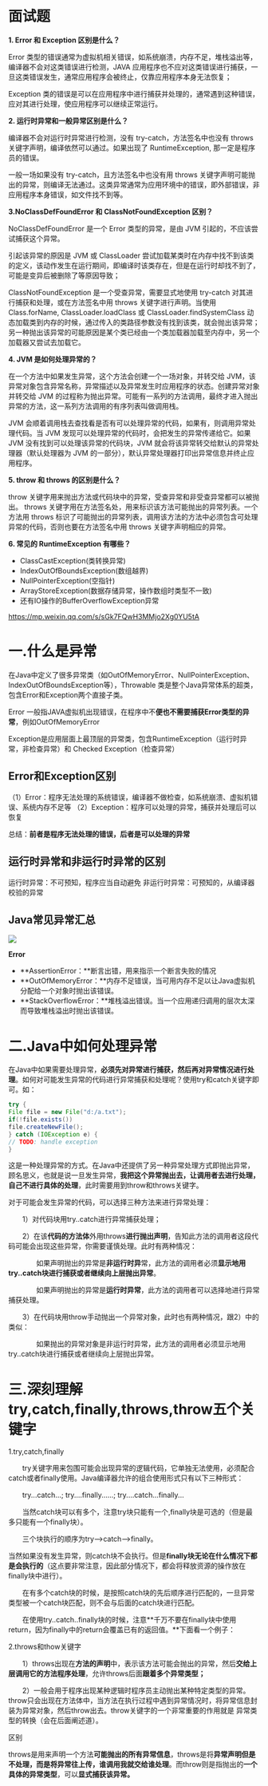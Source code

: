 # 面试题

**1. Error 和 Exception 区别是什么？**

Error 类型的错误通常为虚拟机相关错误，如系统崩溃，内存不足，堆栈溢出等，编译器不会对这类错误进行检测，JAVA 应用程序也不应对这类错误进行捕获，一旦这类错误发生，通常应用程序会被终止，仅靠应用程序本身无法恢复；

Exception 类的错误是可以在应用程序中进行捕获并处理的，通常遇到这种错误，应对其进行处理，使应用程序可以继续正常运行。

**2. 运行时异常和一般异常区别是什么？**

编译器不会对运行时异常进行检测，没有 try-catch，方法签名中也没有 throws 关键字声明，编译依然可以通过。如果出现了 RuntimeException, 那一定是程序员的错误。

一般一场如果没有 try-catch，且方法签名中也没有用 throws 关键字声明可能抛出的异常，则编译无法通过。这类异常通常为应用环境中的错误，即外部错误，非应用程序本身错误，如文件找不到等。

**3.NoClassDefFoundError 和 ClassNotFoundException 区别？**

NoClassDefFoundError 是一个 Error 类型的异常，是由 JVM 引起的，不应该尝试捕获这个异常。

引起该异常的原因是 JVM 或 ClassLoader 尝试加载某类时在内存中找不到该类的定义，该动作发生在运行期间，即编译时该类存在，但是在运行时却找不到了，可能是变异后被删除了等原因导致；

ClassNotFoundException 是一个受查异常，需要显式地使用 try-catch 对其进行捕获和处理，或在方法签名中用 throws 关键字进行声明。当使用 Class.forName, ClassLoader.loadClass 或 ClassLoader.findSystemClass 动态加载类到内存的时候，通过传入的类路径参数没有找到该类，就会抛出该异常；另一种抛出该异常的可能原因是某个类已经由一个类加载器加载至内存中，另一个加载器又尝试去加载它。

**4. JVM 是如何处理异常的？**

在一个方法中如果发生异常，这个方法会创建一个一场对象，并转交给 JVM，该异常对象包含异常名称，异常描述以及异常发生时应用程序的状态。创建异常对象并转交给 JVM 的过程称为抛出异常。可能有一系列的方法调用，最终才进入抛出异常的方法，这一系列方法调用的有序列表叫做调用栈。

JVM 会顺着调用栈去查找看是否有可以处理异常的代码，如果有，则调用异常处理代码。当 JVM 发现可以处理异常的代码时，会把发生的异常传递给它。如果 JVM 没有找到可以处理该异常的代码块，JVM 就会将该异常转交给默认的异常处理器（默认处理器为 JVM 的一部分），默认异常处理器打印出异常信息并终止应用程序。

**5. throw 和 throws 的区别是什么？**

throw 关键字用来抛出方法或代码块中的异常，受查异常和非受查异常都可以被抛出。
throws 关键字用在方法签名处，用来标识该方法可能抛出的异常列表。一个方法用 throws 标识了可能抛出的异常列表，调用该方法的方法中必须包含可处理异常的代码，否则也要在方法签名中用 throws 关键字声明相应的异常。

**6. 常见的 RuntimeException 有哪些？**

- ClassCastException(类转换异常)
- IndexOutOfBoundsException(数组越界)
- NullPointerException(空指针)
- ArrayStoreException(数据存储异常，操作数组时类型不一致)
- 还有IO操作的BufferOverflowException异常

https://mp.weixin.qq.com/s/sGk7FQwH3MMjo2Xg0YU5tA

# 一.什么是异常

在Java中定义了很多异常类（如OutOfMemoryError、NullPointerException、IndexOutOfBoundsException等），Throwable 类是整个Java异常体系的超类，包含Error和Exception两个直接子类。

Error 一般指JAVA虚拟机出现错误，在程序中不**便也不需要捕获Error类型的异常**，例如OutOfMemoryError

Exception是应用层面上最顶层的异常类，包含RuntimeException（运行时异常，非检查异常）和 Checked Exception（检查异常）

## Error和Exception区别

（1）Error：程序无法处理的系统错误，编译器不做检查，如系统崩溃、虚拟机错误、系统内存不足等
（2）Exception：程序可以处理的异常，捕获并处理后可以恢复

总结：**前者是程序无法处理的错误，后者是可以处理的异常**

## 运行时异常和非运行时异常的区别

运行时异常：不可预知，程序应当自动避免
非运行时异常：可预知的，从编译器校验的异常

## Java常见异常汇总

![](https://raw.githubusercontent.com/wuqifan1098/picBed/master/Error%26Exception.png)

**Error**

- **AssertionError：**断言出错，用来指示一个断言失败的情况
- **OutOfMemoryError：**内存不足错误，当可用内存不足以让Java虚拟机分配给一个对象时抛出该错误。
- **StackOverflowError：**堆栈溢出错误。当一个应用递归调用的层次太深而导致堆栈溢出时抛出该错误。



# 二.Java中如何处理异常  

在Java中如果需要处理异常，**必须先对异常进行捕获，然后再对异常情况进行处理**。如何对可能发生异常的代码进行异常捕获和处理呢？使用try和catch关键字即可。如：

```java
try {
File file = new File("d:/a.txt");
if(!file.exists())
file.createNewFile();
} catch (IOException e) {
// TODO: handle exception
}
```

这是一种处理异常的方式。在Java中还提供了另一种异常处理方式即抛出异常，顾名思义，也就是说一旦发生异常，**我把这个异常抛出去，让调用者去进行处理，自己不进行具体的处理**，此时需要用到throw和throws关键字。

对于可能会发生异常的代码，可以选择三种方法来进行异常处理：

　　1）对代码块用try..catch进行异常捕获处理；

　　2）在该**代码的方法体**外用throws**进行抛出声明**，告知此方法的调用者这段代码可能会出现这些异常，你需要谨慎处理。此时有两种情况：

　　　　如果声明抛出的异常是**非运行时异**常，此方法的调用者必须**显示地用try..catch块进行捕获或者继续向上层抛出异常**。

　　　　如果声明抛出的异常是**运行时异常**，此方法的调用者可以选择地进行异常捕获处理。

　　3）在代码块用throw手动抛出一个异常对象，此时也有两种情况，跟2）中的类似：

　　　　如果抛出的异常对象是非运行时异常，此方法的调用者必须显示地用try..catch块进行捕获或者继续向上层抛出异常。

# 三.深刻理解try,catch,finally,throws,throw五个关键字   

 1.try,catch,finally

　　try关键字用来包围可能会出现异常的逻辑代码，它单独无法使用，必须配合catch或者finally使用。Java编译器允许的组合使用形式只有以下三种形式：

　　try...catch...;       try....finally......;    try....catch...finally...

　　当然catch块可以有多个，注意try块只能有一个,finally块是可选的（但是最多只能有一个finally块）。

　　三个块执行的顺序为try—>catch—>finally。

   当然如果没有发生异常，则catch块不会执行。但是**finally块无论在什么情况下都是会执行的**（这点要非常注意，因此部分情况下，都会将释放资源的操作放在finally块中进行）。

　　在有多个catch块的时候，是按照catch块的先后顺序进行匹配的，一旦异常类型被一个catch块匹配，则不会与后面的catch块进行匹配。

　　在使用try..catch..finally块的时候，注意**千万不要在finally块中使用return，因为finally中的return会覆盖已有的返回值。**下面看一个例子：

 2.throws和thow关键字

　　1）throws出现在**方法的声明**中，表示该方法可能会抛出的异常，然后**交给上层调用它的方法程序处理**，允许throws后面**跟着多个异常类型；**

　　2）一般会用于程序出现某种逻辑时程序员主动抛出某种特定类型的异常。throw只会出现在方法体中，当方法在执行过程中遇到异常情况时，将异常信息封装为异常对象，然后throw出去。throw关键字的一个非常重要的作用就是 异常类型的转换（会在后面阐述道）。

区别

throws是用来声明一个方法**可能抛出的所有异常信息**，throws是将**异常声明但是不处理，而是将异常往上传，谁调用我就交给谁处理**。而throw则是指抛出的**一个具体的异常类型**，可以**显式捕获该异常。**